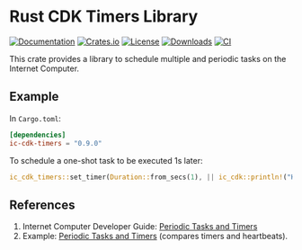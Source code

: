 Rust CDK Timers Library
=======================

[![Documentation](https://docs.rs/ic-cdk-timers/badge.svg)](https://docs.rs/ic-cdk-timers/)
[![Crates.io](https://img.shields.io/crates/v/ic-cdk-timers.svg)](https://crates.io/crates/ic-cdk-timers)
[![License](https://img.shields.io/crates/l/ic-cdk-timers.svg)](https://github.com/dfinity/cdk-rs/blob/main/src/ic-cdk-timers/LICENSE)
[![Downloads](https://img.shields.io/crates/d/ic-cdk-timers.svg)](https://crates.io/crates/ic-cdk-timers)
[![CI](https://github.com/dfinity/cdk-rs/actions/workflows/ci.yml/badge.svg)](https://github.com/dfinity/cdk-rs/actions/workflows/ci.yml)

This crate provides a library to schedule multiple and periodic tasks on the Internet Computer.

Example
-------

In `Cargo.toml`:

```toml
[dependencies]
ic-cdk-timers = "0.9.0"
```

To schedule a one-shot task to be executed 1s later:

```rust
ic_cdk_timers::set_timer(Duration::from_secs(1), || ic_cdk::println!("Hello from the future!"));
```

References
----------

1. Internet Computer Developer Guide: [Periodic Tasks and Timers](https://internetcomputer.org/docs/current/developer-docs/backend/periodic-tasks)
2. Example: [Periodic Tasks and Timers](https://github.com/dfinity/examples/tree/master/rust/periodic_tasks) (compares timers and heartbeats).
